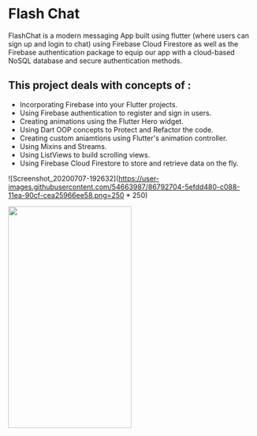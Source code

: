 
# Flash Chat 

FlashChat is a modern messaging App built using flutter (where users can sign up and login to chat) using Firebase Cloud Firestore as well as the Firebase authentication package to equip our app with a cloud-based NoSQL database and secure authentication methods. 


## This project deals with concepts of :

- Incorporating Firebase into your Flutter projects.
- Using Firebase authentication to register and sign in users.
- Creating animations using the Flutter Hero widget.
- Using Dart OOP concepts to Protect and Refactor the code.
- Creating custom aniamtions using Flutter's animation controller. 
- Using Mixins and Streams.
- Using ListViews to build scrolling views.
- Using Firebase Cloud Firestore to store and retrieve data on the fly.


![Screenshot_20200707-192632](https://user-images.githubusercontent.com/54663987/86792704-5efdd480-c088-11ea-90cf-cea25966ee58.png=250 * 250)

<img src="https://user-images.githubusercontent.com/54663987/86792704-5efdd480-c088-11ea-90cf-cea25966ee58.png" width="250" height="450" >
